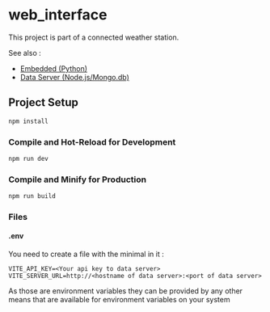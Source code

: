 # web_interface

This project is part of a connected weather station.

See also :
 - [Embedded (Python)](https://github.com/Pier4413/embeddedPythonWeatherStation.git)
 - [Data Server (Node.js/Mongo.db)](https://github.com/Pier4413/dataServerWeatherStation)

## Project Setup

```sh
npm install
```

### Compile and Hot-Reload for Development

```sh
npm run dev
```

### Compile and Minify for Production

```sh
npm run build
```

### Files
#### .env
You need to create a file with the minimal in it :
```
VITE_API_KEY=<Your api key to data server>
VITE_SERVER_URL=http://<hostname of data server>:<port of data server>
```

As those are environment variables they can be provided by any other means that are available for environment variables on your system